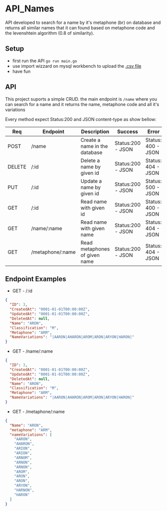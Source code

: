 # API_Names

API developed to search for a name by it's metaphone (br) on database and returns all similar names that it can found based on metaphone code and the levenshtein algorithm (0.8 of similarity).

## Setup
- first run the API ```go run main.go```
- use import wizzard on mysql workbench to upload the [.csv file](https://github.com/Darklabel91/API_Names/blob/main/database/name_types.csv)
- have fun

## API
This project suports a simple CRUD. the main endpoint is  ```/name``` where you can search for a name and it returns the name, metaphone code and all it's variations

Every method expect Status:200 and JSON content-type as show bellow:

| Req    | Endpoint                               | Description                         | Success           | Error              |
|--------|----------------------------------------|-------------------------------------|-------------------|--------------------|
| POST   | /name                                  | Create a name in the database       | Status:200 - JSON | Status: 400 - JSON |
| DELETE | /:id                                   | Delete a name by given id           | Status:200 - JSON | Status: 404 - JSON |
| PUT    | /:id                                   | Update a name by given id           | Status:200 - JSON | Status: 500 - JSON |
| GET    | /:id                                   | Read name with given id             | Status:200 - JSON | Status: 400 - JSON |
| GET    | /name/:name                            | Read name with given name           | Status:200 - JSON | Status: 404 - JSON |
| GET    | /metaphone/:name                       | Read metaphones of given name       | Status:200 - JSON | Status: 404 - JSON |


## Endpoint Examples

- GET - /:id 
```json
{
  "ID": 3,
  "CreatedAt": "0001-01-01T00:00:00Z",
  "UpdatedAt": "0001-01-01T00:00:00Z",
  "DeletedAt": null,
  "Name": "ARON",
  "Classification": "M",
  "Metaphone": "ARM",
  "NameVariations": "|AARON|AHARON|AROM|ARON|ARYON|HARON|"
}
```

- GET - /name/:name 
```json
{
  "ID": 3,
  "CreatedAt": "0001-01-01T00:00:00Z",
  "UpdatedAt": "0001-01-01T00:00:00Z",
  "DeletedAt": null,
  "Name": "ARON",
  "Classification": "M",
  "Metaphone": "ARM",
  "NameVariations": "|AARON|AHARON|AROM|ARON|ARYON|HARON|"
}
```

- GET - /metaphone/:name 
```json
{
  "Name": "ARON",
  "metaphone": "ARM",
  "nameVariations": [
    "AARON",
    "AHARON",
    "ARION",
    "ARION",
    "ARNOM",
    "ARNON",
    "ARNON",
    "AROM",
    "ARON",
    "ARON",
    "ARYON",
    "HARNON",
    "HARON"
  ]
}
```
